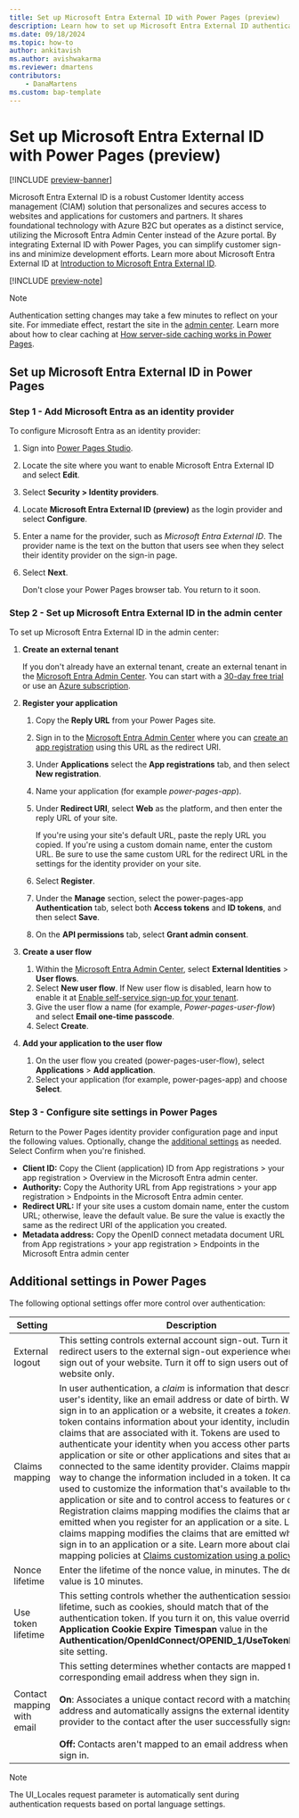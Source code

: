 ```yaml
---
title: Set up Microsoft Entra External ID with Power Pages (preview)
description: Learn how to set up Microsoft Entra External ID authentication for use with sites you create with Microsoft Power Pages.
ms.date: 09/18/2024
ms.topic: how-to
author: ankitavish
ms.author: avishwakarma
ms.reviewer: dmartens
contributors:
    - DanaMartens
ms.custom: bap-template
---
```


# Set up Microsoft Entra External ID with Power Pages (preview)

[!INCLUDE [preview-banner](~/../shared-content/shared/preview-includes/preview-banner.md)]

Microsoft Entra External ID is a robust Customer Identity access management (CIAM) solution that personalizes and secures access to websites and applications for customers and partners. It shares foundational technology with Azure B2C but operates as a distinct service, utilizing the Microsoft Entra Admin Center instead of the Azure portal. By integrating External ID with Power Pages, you can simplify customer sign-ins and minimize development efforts. Learn more about Microsoft Entra External ID at [Introduction to Microsoft Entra External ID](/entra/external-id/external-identities-overview).

[!INCLUDE [preview-note](~/../shared-content/shared/preview-includes/preview-note-pp.md)]

> [!NOTE]
> Authentication setting changes may take a few minutes to reflect on your site. For immediate effect, restart the site in the [admin center](../../admin/admin-overview.md). Learn more about how to clear caching at [How server-side caching works in Power Pages](../../admin/clear-server-side-cache.md).

## Set up Microsoft Entra External ID in Power Pages

### Step 1 - Add Microsoft Entra as an identity provider

To configure Microsoft Entra as an identity provider:

1. Sign into [Power Pages Studio](https://make.powerpages.microsoft.com).
1. Locate the site where you want to enable Microsoft Entra External ID and select **Edit**.
1. Select **Security > Identity providers**.
1. Locate **Microsoft Entra External ID (preview)** as the login provider and select **Configure**.
1. Enter a name for the provider, such as *Microsoft Entra External ID*. The provider name is the text on the button that users see when they select their identity provider on the sign-in page.
1. Select **Next**.

    Don't close your Power Pages browser tab. You return to it soon.

### Step 2 - Set up Microsoft Entra External ID in the admin center

To set up Microsoft Entra External ID in the admin center:

1. **Create an external tenant**

    If you don't already have an external tenant, create an external tenant in the [Microsoft Entra Admin Center](https://entra.microsoft.com/#home). You can start with a [30-day free trial](/entra/external-id/customers/quickstart-trial-setup) or use an [Azure subscription](/entra/external-id/customers/quickstart-tenant-setup).

1. **Register your application**
    1. Copy the **Reply URL** from your Power Pages site.
    1. Sign in to the [Microsoft Entra Admin Center](https://entra.microsoft.com/#home) where you can [create an app registration](/azure/active-directory/develop/quickstart-register-app) using this URL as the redirect URI.
    1. Under **Applications** select the **App registrations** tab, and then select **New registration**.
    1. Name your application (for example *power-pages-app*).
    1. Under **Redirect URI**, select **Web** as the platform, and then enter the reply URL of your site.

        If you're using your site's default URL, paste the reply URL you copied. If you're using a custom domain name, enter the custom URL. Be sure to use the same custom URL for the redirect URL in the settings for the identity provider on your site.
    1. Select **Register**.
    1. Under the **Manage** section, select the power-pages-app **Authentication** tab, select both **Access tokens** and **ID tokens**, and then select **Save**.
    1. On the **API permissions** tab, select **Grant admin consent**.

1. **Create a user flow**
    1. Within the [Microsoft Entra Admin Center](https://entra.microsoft.com/#home), select **External Identities** > **User flows**.
    1. Select **New user flow**. If New user flow is disabled, learn how to enable it at [Enable self-service sign-up for your tenant](/entra/external-id/self-service-sign-up-user-flow#enable-self-service-sign-up-for-your-tenant).
    1. Give the user flow a name (for example, *Power-pages-user-flow*) and select **Email one-time passcode**.
    1. Select **Create**.

1. **Add your application to the user flow**

    1. On the user flow you created (power-pages-user-flow), select **Applications** > **Add application**.
    1. Select your application (for example, power-pages-app) and choose **Select**.  

### Step 3 - Configure site settings in Power Pages

Return to the Power Pages identity provider configuration page and input the following values. Optionally, change the [additional settings](#additional-settings-in-power-pages) as needed. Select Confirm when you're finished.

- **Client ID:** Copy the Client (application) ID from App registrations > your app registration > Overview in the Microsoft Entra admin center.
- **Authority:**  Copy the Authority URL from App registrations > your app registration > Endpoints in the Microsoft Entra admin center.
- **Redirect URL:** If your site uses a custom domain name, enter the custom URL; otherwise, leave the default value. Be sure the value is exactly the same as the redirect URI of the application you created.
- **Metadata address:** Copy the OpenID connect metadata document URL from App registrations > your app registration > Endpoints in the Microsoft Entra admin center

## Additional settings in Power Pages

The following optional settings offer more control over authentication:

| Setting                  | Description                                                                 |
|--------------------------|-----------------------------------------------------------------------------|
| External logout          | This setting controls external account sign-out. Turn it on to redirect users to the external sign-out experience when they sign out of your website. Turn it off to sign users out of your website only.                         |
| Claims mapping           | In user authentication, a *claim* is information that describes a user's identity, like an email address or date of birth. When you sign in to an application or a website, it creates a *token*. A token contains information about your identity, including any claims that are associated with it. Tokens are used to authenticate your identity when you access other parts of the application or site or other applications and sites that are connected to the same identity provider. Claims mapping is a way to change the information included in a token. It can be used to customize the information that's available to the application or site and to control access to features or data. Registration claims mapping modifies the claims that are emitted when you register for an application or a site. Login claims mapping modifies the claims that are emitted when you sign in to an application or a site. Learn more about claims mapping policies at [Claims customization using a policy](/entra/identity-platform/reference-claims-customization).       |
| Nonce lifetime           | Enter the lifetime of the nonce value, in minutes. The default value is 10 minutes.                        |
| Use token lifetime       | This setting controls whether the authentication session lifetime, such as cookies, should match that of the authentication token. If you turn it on, this value overrides the **Application Cookie Expire Timespan** value in the **Authentication/OpenIdConnect/OPENID_1/UseTokenLifetime** site setting.             |
| Contact mapping with email | This setting determines whether contacts are mapped to a corresponding email address when they sign in. </br></br>**On**: Associates a unique contact record with a matching email address and automatically assigns the external identity provider to the contact after the user successfully signs in. </br></br>**Off:** Contacts aren't mapped to an email address when they sign in. |

> [!NOTE]
> The UI_Locales request parameter is automatically sent during authentication requests based on portal language settings.
